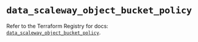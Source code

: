 # `data_scaleway_object_bucket_policy`

Refer to the Terraform Registry for docs: [`data_scaleway_object_bucket_policy`](https://registry.terraform.io/providers/scaleway/scaleway/2.59.0/docs/data-sources/object_bucket_policy).
